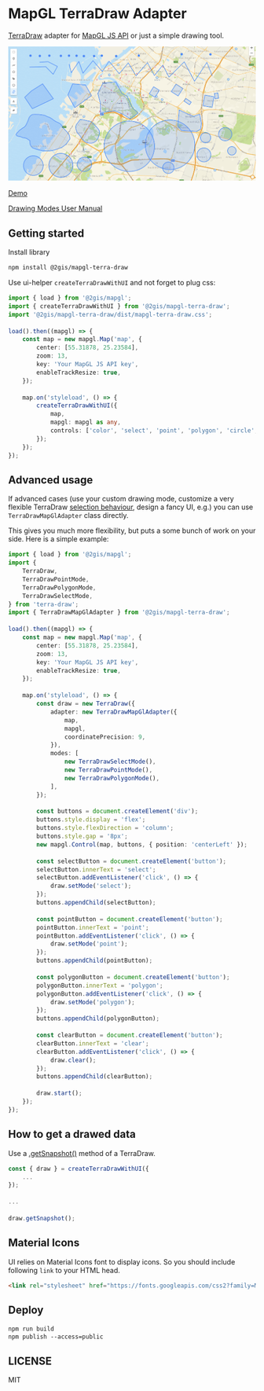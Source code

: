 # MapGL TerraDraw Adapter

[TerraDraw](https://github.com/JamesLMilner/terra-draw) adapter for [MapGL JS API](http://docs.2gis.com/en/mapgl) or just a simple drawing tool.

![intro pic](/docs/intro.png)

[Demo](https://2gis.github.io/mapgl-terra-draw/)

[Drawing Modes User Manual](MODES.md)

## Getting started

Install library

```bash
npm install @2gis/mapgl-terra-draw
```

Use ui-helper `createTerraDrawWithUI` and not forget to plug css:

```ts
import { load } from '@2gis/mapgl';
import { createTerraDrawWithUI } from '@2gis/mapgl-terra-draw';
import '@2gis/mapgl-terra-draw/dist/mapgl-terra-draw.css';

load().then((mapgl) => {
    const map = new mapgl.Map('map', {
        center: [55.31878, 25.23584],
        zoom: 13,
        key: 'Your MapGL JS API key',
        enableTrackResize: true,
    });

    map.on('styleload', () => {
        createTerraDrawWithUI({
            map,
            mapgl: mapgl as any,
            controls: ['color', 'select', 'point', 'polygon', 'circle', 'download', 'clear'],
        });
    });
});
```

## Advanced usage

If advanced cases (use your custom drawing mode, customize a very flexible TerraDraw [selection behaviour](https://github.com/JamesLMilner/terra-draw/blob/main/guides/4.MODES.md#selection-mode), design a fancy UI, e.g.) you can use `TerraDrawMapGlAdapter` class directly.

This gives you much more flexibility, but puts a some bunch of work on your side. Here is a simple example:

```ts
import { load } from '@2gis/mapgl';
import {
    TerraDraw,
    TerraDrawPointMode,
    TerraDrawPolygonMode,
    TerraDrawSelectMode,
} from 'terra-draw';
import { TerraDrawMapGlAdapter } from '@2gis/mapgl-terra-draw';

load().then((mapgl) => {
    const map = new mapgl.Map('map', {
        center: [55.31878, 25.23584],
        zoom: 13,
        key: 'Your MapGL JS API key',
        enableTrackResize: true,
    });

    map.on('styleload', () => {
        const draw = new TerraDraw({
            adapter: new TerraDrawMapGlAdapter({
                map,
                mapgl,
                coordinatePrecision: 9,
            }),
            modes: [
                new TerraDrawSelectMode(),
                new TerraDrawPointMode(),
                new TerraDrawPolygonMode(),
            ],
        });

        const buttons = document.createElement('div');
        buttons.style.display = 'flex';
        buttons.style.flexDirection = 'column';
        buttons.style.gap = '8px';
        new mapgl.Control(map, buttons, { position: 'centerLeft' });

        const selectButton = document.createElement('button');
        selectButton.innerText = 'select';
        selectButton.addEventListener('click', () => {
            draw.setMode('select');
        });
        buttons.appendChild(selectButton);

        const pointButton = document.createElement('button');
        pointButton.innerText = 'point';
        pointButton.addEventListener('click', () => {
            draw.setMode('point');
        });
        buttons.appendChild(pointButton);

        const polygonButton = document.createElement('button');
        polygonButton.innerText = 'polygon';
        polygonButton.addEventListener('click', () => {
            draw.setMode('polygon');
        });
        buttons.appendChild(polygonButton);

        const clearButton = document.createElement('button');
        clearButton.innerText = 'clear';
        clearButton.addEventListener('click', () => {
            draw.clear();
        });
        buttons.appendChild(clearButton);

        draw.start();
    });
});
```

## How to get a drawed data

Use a [.getSnapshot()](https://jameslmilner.github.io/terra-draw/classes/terra_draw.TerraDraw.html#getSnapshot) method of a TerraDraw.

```ts
const { draw } = createTerraDrawWithUI({
    ...
});

...

draw.getSnapshot();
```


## Material Icons

UI relies on Material Icons font to display icons. So you should include following `link` to your HTML head.

```html
<link rel="stylesheet" href="https://fonts.googleapis.com/css2?family=Material+Symbols+Outlined" />
```

## Deploy

```
npm run build
npm publish --access=public
```

## LICENSE

MIT
